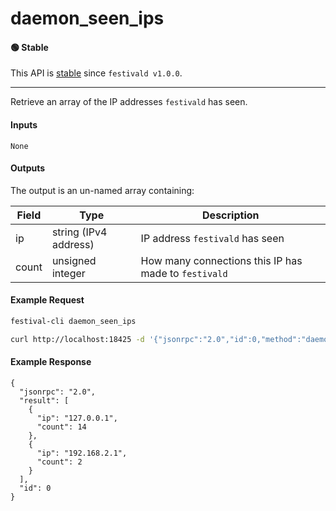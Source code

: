 # daemon_seen_ips

#### 🟢 Stable
This API is [stable](../../api-stability/marker.md) since `festivald v1.0.0`.

---

Retrieve an array of the IP addresses `festivald` has seen.

#### Inputs

`None`

#### Outputs
The output is an un-named array containing:

| Field     | Type                  | Description |
|-----------|-----------------------|-------------|
| ip        | string (IPv4 address) | IP address `festivald` has seen
| count     | unsigned integer      | How many connections this IP has made to `festivald`

#### Example Request
```bash
festival-cli daemon_seen_ips
```
```bash
curl http://localhost:18425 -d '{"jsonrpc":"2.0","id":0,"method":"daemon_seen_ips"}'
```

#### Example Response
```
{
  "jsonrpc": "2.0",
  "result": [
    {
      "ip": "127.0.0.1",
      "count": 14
    },
    {
      "ip": "192.168.2.1",
      "count": 2
    }
  ],
  "id": 0
}
```
